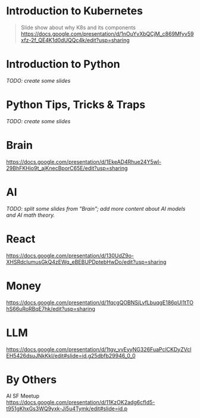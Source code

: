 # Introduction to Kubernetes
> Slide show about why K8s and its components  
> https://docs.google.com/presentation/d/1nOuYvXbQCjM_c869Mfyv59xfz-2f_QE4K1d0dUQQc4k/edit?usp=sharing

# Introduction to Python
*TODO: create some slides*

# Python Tips, Tricks & Traps
*TODO: create some slides*

# Brain
https://docs.google.com/presentation/d/1EkeAD4Rhue24Y5wl-29BhFKHio9t_ajKnecBporC65E/edit?usp=sharing

# AI
*TODO: split some slides from "Brain"; add more content about AI models and AI math theory.*

# React
https://docs.google.com/presentation/d/130UdZ9o-XHSRdclumusGkQ4zEWq_eBEBUPDptebHwDo/edit?usp=sharing

# Money
https://docs.google.com/presentation/d/1fqcgQOBNSjLvfLbuqgE186pUl1tTOhS66uRoRBqE7hk/edit?usp=sharing

# LLM
https://docs.google.com/presentation/d/1tgv_vvEyyNG326FuaPclCKDyZVclEH5426dsuJNkKkI/edit#slide=id.g25dbfb29946_0_0

# By Others
AI SF Meetup  
https://docs.google.com/presentation/d/11KzOK2adg6cfId5-t951gKhxGs3WQ9yxk-Ji5u4Tymk/edit#slide=id.p
